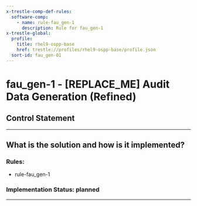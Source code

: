 ```yaml
---
x-trestle-comp-def-rules:
  software-comp:
    - name: rule-fau_gen-1
      description: Rule for fau_gen-1
x-trestle-global:
  profile:
    title: rhel9-ospp-base
    href: trestle://profiles/rhel9-ospp-base/profile.json
  sort-id: fau_gen-01
---
```


# fau_gen-1 - \[REPLACE_ME\] Audit Data Generation (Refined)

## Control Statement

______________________________________________________________________

## What is the solution and how is it implemented?

<!-- For implementation status enter one of: implemented, partial, planned, alternative, not-applicable -->

<!-- Note that the list of rules under ### Rules: is read-only and changes will not be captured after assembly to JSON -->

<!-- Add control implementation description here for control: fau_gen-1 -->

### Rules:

  - rule-fau_gen-1

### Implementation Status: planned

______________________________________________________________________
